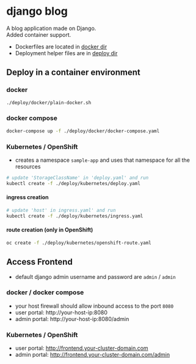# django blog

A blog application made on Django.<br>
Added container support.

* Dockerfiles are located in [docker dir](/docker)<br>
* Deployment helper files are in [deploy dir](/deploy)

## Deploy in a container environment
### docker
```bash
./deploy/docker/plain-docker.sh
```

### docker compose
```bash
docker-compose up -f ./deploy/docker/docker-compose.yaml
```

### Kubernetes / OpenShift
* creates a namespace `sample-app` and uses that namespace for all the resources
```bash
# update 'StorageClassName' in 'deploy.yaml' and run
kubectl create -f ./deploy/kubernetes/deploy.yaml
```
#### ingress creation
```bash
# update 'host' in ingress.yaml' and run
kubectl create -f ./deploy/kubernetes/ingress.yaml
```

#### route creation (only in OpenShift)
```bash
oc create -f ./deploy/kubernetes/openshift-route.yaml
```

## Access Frontend
* default django admin username and password are `admin` / `admin`
### docker / docker compose
* your host firewall should allow inbound access to the port `8080`
* user portal: http://your-host-ip:8080
* admin portal: http://your-host-ip:8080/admin

### Kubernetes / OpenShift
* user portal: http://frontend.your-cluster-domain.com
* admin portal: http://frontend.your-cluster-domain.com/admin